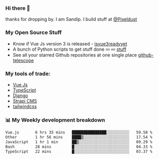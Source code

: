 ### Hi there 👋

thanks for dropping by.
I am Sandip. I build stuff at [@Pixeldust](github.com/pixeldust-in/)

###  **My Open Source Stuff**

 - Know if Vue Js version 3 is released -  [isvue3readyyet](https://github.com/sandiprb/isvue3readyyet)
 - A bunch of Python scripts to get stuff done 💤 💤 [stuff](https://github.com/sandiprb/stuff)
 - See all your starred Github repositories at one single place [github-telescope](https://github.com/sandiprb/github-telescope)



###  **My tools of trade:**
 - [Vue Js](https://github.com/vuejs/vue/)
 - [TypeScript](https://github.com/microsoft/TypeScript)
 - [Django](github.com/django/django)
 - [Strapi CMS](github.com/strapi/strapi)
 - [tailwindcss](https://github.com/tailwindlabs/tailwindcss)


###  📊 **My Weekly development breakdown**
<!--START_SECTION:waka-->

```txt
Vue.js       6 hrs 35 mins   ███████████████░░░░░░░░░░   59.58 %
Other        1 hr 56 mins    ████▒░░░░░░░░░░░░░░░░░░░░   17.54 %
JavaScript   1 hr 1 min      ██▒░░░░░░░░░░░░░░░░░░░░░░   09.29 %
Bash         28 mins         █░░░░░░░░░░░░░░░░░░░░░░░░   04.33 %
TypeScript   22 mins         █░░░░░░░░░░░░░░░░░░░░░░░░   03.37 %
```

<!--END_SECTION:waka-->

